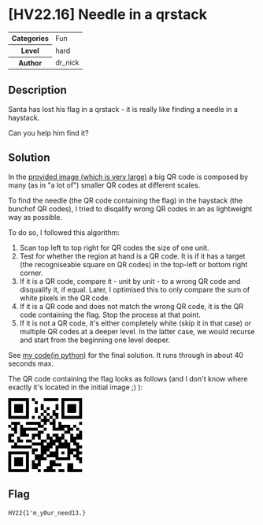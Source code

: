 # [HV22.16] Needle in a qrstack

<table>
  <tr>
    <th>Categories</th>
    <td>Fun</td>
  </tr>
  <tr>
    <th>Level</th>
    <td>hard</td>
  </tr>
  <tr>
    <th>Author</th>
    <td>dr_nick</td>
  </tr>
</table>

## Description

Santa has lost his flag in a qrstack - it is really like finding a needle in a haystack.

Can you help him find it?

## Solution
In the [provided image (which is very large)](./haystack.png) a big QR code is composed by many (as in "a lot of") smaller QR codes at different scales.

To find the needle (the QR code containing the flag) in the haystack (the bunchof QR codes), I tried to disqalify wrong QR codes in an as lightweight way as possible.

To do so, I followed this algorithm:
1. Scan top left to top right for QR codes the size of one unit.
2. Test for whether the region at hand is a QR code. It is if it has a target (the recogniseable square on QR codes) in the top-left or bottom right corner.
3. If it is a QR code, compare it - unit by unit - to a wrong QR code and disqualify it, if equal. Later, I optimised this to only compare the sum of white pixels in the QR code.
4. If it is a QR code and does not match the wrong QR code, it is the QR code containing the flag. Stop the process at that point.
5. If it is not a QR code, it's either completely white (skip it in that case) or multiple QR codes at a deeper level. In the latter case, we would recurse and start from the beginning one level deeper.

See [my code(in python)](./dec16-solver.py) for the final solution. It runs through in about 40 seconds max.

The QR code containing the flag looks as follows (and I don't know where exactly it's located in the initial image ;) ):

![QR code containing the flag](./flag_scaled.png)

## Flag
```
HV22{1'm_y0ur_need13.}
```
